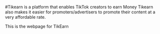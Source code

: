#Tikearn is a platform that enables TikTok creators to earn Money
Tikearn also makes it easier for promoters/advertisers to promote their content at a very affordable rate.

This is the webpage for TikEarn